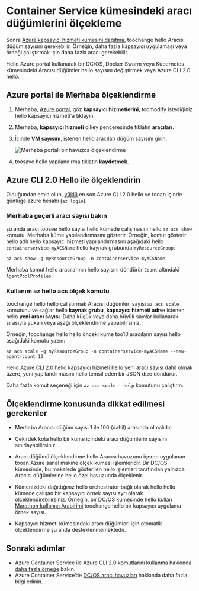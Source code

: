 # <a name="scale-agent-nodes-in-a-container-service-cluster"></a>Container Service kümesindeki aracı düğümlerini ölçekleme
Sonra [Azure kapsayıcı hizmeti kümesini dağıtma](../articles/container-service/dcos-swarm/container-service-deployment.md), toochange hello Aracısı düğüm sayısını gerekebilir. Örneğin, daha fazla kapsayıcı uygulaması veya örneği çalıştırmak için daha fazla aracı gerekebilir. 

Hello Azure portal kullanarak bir DC/OS, Docker Swarm veya Kubernetes kümesindeki Aracısı düğümler hello sayısını değiştirmek veya Azure CLI 2.0 hello. 

## <a name="scale-with-hello-azure-portal"></a>Azure portal ile Merhaba ölçeklendirme

1. Merhaba, [Azure portal](https://portal.azure.com), göz **kapsayıcı hizmetlerini**, toomodify istediğiniz hello kapsayıcı hizmeti'a tıklayın.
2. Merhaba, **kapsayıcı hizmeti** dikey penceresinde tıklatın **aracıları**.
3. İçinde **VM sayısını**, istenen hello aracıları düğüm sayısını girin.

    ![Merhaba portalı bir havuzda ölçeklendirme](./media/container-service-scale/container-service-scale-portal.png)

4. toosave hello yapılandırma tıklatın **kaydetmek**.

## <a name="scale-with-hello-azure-cli-20"></a>Azure CLI 2.0 Hello ile ölçeklendirin

Olduğundan emin olun, [yüklü](/cli/azure/install-az-cli2) en son Azure CLI 2.0 hello ve tooan içinde günlüğe azure hesabı (`az login`).

### <a name="see-hello-current-agent-count"></a>Merhaba geçerli aracı sayısı bakın
şu anda aracı toosee hello sayısı hello kümede çalışmasını hello `az acs show` komutu. Merhaba küme yapılandırmasını gösterir. Örneğin, komut gösterir hello adlı hello kapsayıcı hizmeti yapılandırmasını aşağıdaki hello `containerservice-myACSName` hello kaynak grubunda `myResourceGroup`:

```azurecli
az acs show -g myResourceGroup -n containerservice-myACSName
```

Merhaba komut hello aracılarının hello sayısını döndürür `Count` altındaki `AgentPoolProfiles`.

### <a name="use-hello-az-acs-scale-command"></a>Kullanım az hello acs ölçek komutu
toochange hello hello çalıştırmak Aracısı düğümleri sayısı `az acs scale` komutunu ve sağlar hello **kaynak grubu**, **kapsayıcı hizmeti adı**ve istenen hello **yeni aracı sayısı**. Daha küçük veya daha büyük sayılar kullanarak sırasıyla yukarı veya aşağı ölçeklendirme yapabilirsiniz.

Örneğin, toochange hello hello önceki küme too10 aracıların sayısı hello aşağıdaki komutu yazın:

```azurecli
az acs scale -g myResourceGroup -n containerservice-myACSName --new-agent-count 10
```

Hello Azure CLI 2.0 hello kapsayıcı hizmeti hello yeni aracı sayısı dahil olmak üzere, yeni yapılandırmasını hello temsil eden bir JSON dize döndürür.

Daha fazla komut seçeneği için `az acs scale --help` komutunu çalıştırın.

## <a name="scaling-considerations"></a>Ölçeklendirme konusunda dikkat edilmesi gerekenler

* Merhaba Aracısı düğüm sayısı 1 ile 100 (dahil) arasında olmalıdır. 

* Çekirdek kota hello bir küme içindeki aracı düğümlerin sayısını sınırlayabilirsiniz.

* Aracı düğümü ölçeklendirme hello Aracısı havuzunu içeren uygulanan tooan Azure sanal makine ölçek kümesi işlemleridir. Bir DC/OS kümesinde, bu makalede gösterilen hello işlemleri tarafından yalnızca Aracısı düğümlerine hello özel havuzunda ölçeklenir.

* Kümenizdeki dağıttığınız hello orchestrator bağlı olarak hello hello kümede çalışan bir kapsayıcı örnek sayısı ayrı olarak ölçeklendirebilirsiniz. Örneğin, bir DC/OS kümesinde hello kullan [Marathon kullanıcı Arabirimi](../articles/container-service/dcos-swarm/container-service-mesos-marathon-ui.md) toochange hello bir kapsayıcı uygulama örnek sayısı.

* Kapsayıcı hizmeti kümesindeki aracı düğümleri için otomatik ölçeklendirme şu anda desteklenmemektedir.

## <a name="next-steps"></a>Sonraki adımlar
* Azure Container Service ile Azure CLI 2.0 komutlarını kullanma hakkında [daha fazla örneğe](../articles/container-service/dcos-swarm/container-service-create-acs-cluster-cli.md) bakın.
* Azure Container Service’de [DC/OS aracı havuzları](../articles/container-service/dcos-swarm/container-service-dcos-agents.md) hakkında daha fazla bilgi edinin.

